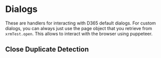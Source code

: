 # Dialogs
These are handlers for interacting with D365 default dialogs. For custom dialogs, you can always just use the page object that you retrieve from `xrmTest.open`.
This allows to interact with the browser using puppeteer.

## Close Duplicate Detection
